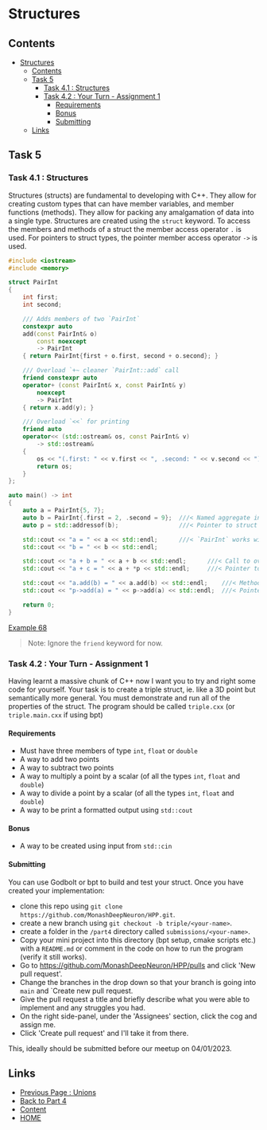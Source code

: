 # Structures

## Contents

- [Structures](#structures)
  - [Contents](#contents)
  - [Task 5](#task-5)
    - [Task 4.1 : Structures](#task-41--structures)
    - [Task 4.2 : Your Turn - Assignment 1](#task-42--your-turn---assignment-1)
      - [Requirements](#requirements)
      - [Bonus](#bonus)
      - [Submitting](#submitting)
  - [Links](#links)

## Task 5

### Task 4.1 : Structures

Structures (structs) are fundamental to developing with C++. They allow for creating custom types that can have member variables, and member functions (methods). They allow for packing any amalgamation of data into a single type. Structures are created using the `struct` keyword. To access the members and methods of a struct the member access operator `.` is used. For pointers to struct types, the pointer member access operator `->` is used.

```cxx
#include <iostream>
#include <memory>

struct PairInt
{
    int first;
    int second;

    /// Adds members of two `PairInt`
    constexpr auto
    add(const PairInt& o)
        const noexcept
        -> PairInt
    { return PairInt{first + o.first, second + o.second}; }

    /// Overload `+~ cleaner `PairInt::add` call
    friend constexpr auto
    operator+ (const PairInt& x, const PairInt& y)
        noexcept
        -> PairInt
    { return x.add(y); }

    /// Overload `<<` for printing
    friend auto
    operator<< (std::ostream& os, const PairInt& v)
        -> std::ostream&
    {
        os << "(.first: " << v.first << ", .second: " << v.second << ")";
        return os;
    }
};

auto main() -> int
{
    auto a = PairInt{5, 7};
    auto b = PairInt{.first = 2, .second = 9};  ///< Named aggregate initialisation
    auto p = std::addressof(b);                 ///< Pointer to struct type

    std::cout << "a = " << a << std::endl;      ///< `PairInt` works with `std::cout`
    std::cout << "b = " << b << std::endl;

    std::cout << "a + b = " << a + b << std::endl;      ///< Call to overloaded `+`
    std::cout << "a + c = " << a + *p << std::endl;     ///< Pointer to structs works like regular pointers

    std::cout << "a.add(b) = " << a.add(b) << std::endl;    ///< Method access
    std::cout << "p->add(a) = " << p->add(a) << std::endl;  ///< Pointer member access 

    return 0;
}
```

[Example 68](https://www.godbolt.org/z/6MbYMGGMz)

> Note: Ignore the `friend` keyword for now.

### Task 4.2 : Your Turn - Assignment 1

Having learnt a massive chunk of C++ now I want you to try and right some code for yourself. Your task is to create a triple struct, ie. like a 3D point but semantically more general. You must demonstrate and run all of the properties of the struct. The program should be called `triple.cxx` (or `triple.main.cxx` if using bpt)

#### Requirements

- Must have three members of type `int`, `float` or `double`
- A way to add two points
- A way to subtract two points
- A way to multiply a point by a scalar (of all the types `int`, `float` and `double`)
- A way to divide a point by a scalar (of all the types `int`, `float` and `double`)
- A way to be print a formatted output using `std::cout`

#### Bonus

- A way to be created using input from `std::cin`

#### Submitting

You can use Godbolt or bpt to build and test your struct. Once you have created your implementation:

- clone this repo using `git clone https://github.com/MonashDeepNeuron/HPP.git`.
- create a new branch using `git checkout -b triple/<your-name>`.
- create a folder in the `/part4` directory called `submissions/<your-name>`.
- Copy your mini project into this directory (bpt setup, cmake scripts etc.) with a `README.md` or comment in the code on how to run the program (verify it still works).
- Go to <https://github.com/MonashDeepNeuron/HPP/pulls> and click 'New pull request'.
- Change the branches in the drop down so that your branch is going into `main` and `Create new pull request.
- Give the pull request a title and briefly describe what you were able to implement and any struggles you had.
- On the right side-panel, under the 'Assignees' section, click the cog and assign me.
- Click 'Create pull request' and I'll take it from there.

This, ideally should be submitted before our meetup on 04/01/2023.

## Links

- [Previous Page : Unions](/content/part4/tasks/enums.md)
- [Back to Part 4](/content/part4/README.md)
- [Content](/content/README.md)
- [HOME](/README.md)
